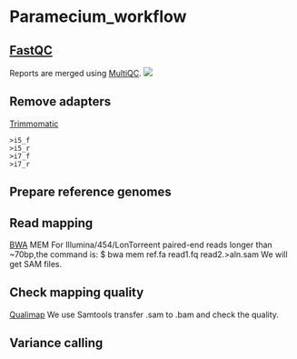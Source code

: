 # Paramecium_workflow

## [FastQC](https://www.bioinformatics.babraham.ac.uk/projects/fastqc/)
Reports are merged using [MultiQC](https://multiqc.info/).
![](https://i.imgur.com/YYiCU6j.png)

## Remove adapters
[Trimmomatic](http://www.usadellab.org/cms/?page=trimmomatic)
```
>i5_f
>i5_r
>i7_f
>i7_r
```

## Prepare reference genomes

## Read mapping
[BWA](http://bio-bwa.sourceforge.net/) MEM
For Illumina/454/LonTorreent paired-end reads longer than ~70bp,the command is:
$ bwa mem ref.fa read1.fq read2.>aln.sam
We will get SAM files.
## Check mapping quality
[Qualimap](http://qualimap.bioinfo.cipf.es/)
We use Samtools transfer .sam to .bam and check the quality.

## Variance calling
